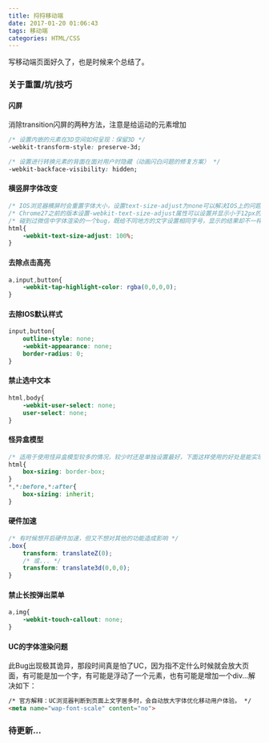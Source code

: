 ```yaml
---
title: 捋捋移动端
date: 2017-01-20 01:06:43
tags: 移动端
categories: HTML/CSS
---
```

写移动端页面好久了，也是时候来个总结了。
<!-- more -->
### 关于重置/坑/技巧
#### 闪屏
消除transition闪屏的两种方法，注意是给运动的元素增加
``` css
/* 设置内嵌的元素在3D空间如何呈现：保留3D */
-webkit-transform-style: preserve-3d;
```
``` css
/* 设置进行转换元素的背面在面对用户时隐藏（动画闪白问题的修复方案） */
-webkit-backface-visibility: hidden;
```
#### 横竖屏字体改变
``` css
/* IOS浏览器横屏时会重置字体大小，设置text-size-adjust为none可以解决IOS上的问题，但桌面端Safari的字体缩放功能会失效，因此设置text-size-adjust:100%最佳 */
/* Chrome27之前的版本设置-webkit-text-size-adjust属性可以设置并显示小于12px的字体，之后取消了此属性，要想现实小于12px字体可以使用：transform: scale()方法 */
/* 碰到过微信中字体渲染的一个bug，既给不同地方的文字设置相同字号，显示的结果却不一样，解决办法也是设置-webkit-text-size-adjust: 100% */
html{
    -webkit-text-size-adjust: 100%;
}
```
#### 去除点击高亮
``` css
a,input,button{
    -webkit-tap-highlight-color: rgba(0,0,0,0);
}
```
#### 去除IOS默认样式
``` css
input,button{
    outline-style: none;
    -webkit-appearance: none;
    border-radius: 0;
}
```
#### 禁止选中文本
``` css
html,body{
    -webkit-user-select: none;
    user-select: none;
}
```
#### 怪异盒模型
``` css
/* 适用于使用怪异盒模型较多的情况，较少时还是单独设置最好，下面这样使用的好处是能实现继承 */
html{
    box-sizing: border-box;
}
*,*:before,*:after{
    box-sizing: inherit;
}
```
#### 硬件加速
``` css
/* 有时候想开启硬件加速，但又不想对其他的功能造成影响 */
.box{
    transform: translateZ(0);
    /* 或... */
    transform: translate3d(0,0,0);
}
```
#### 禁止长按弹出菜单
``` css
a,img{
    -webkit-touch-callout: none;
}
```
#### UC的字体渲染问题
此Bug出现极其诡异，那段时间真是怕了UC，因为指不定什么时候就会放大页面，有可能是加一个字，有可能是浮动了一个元素，也有可能是增加一个div...解决如下：
``` html
/* 官方解释：UC浏览器判断到页面上文字居多时，会自动放大字体优化移动用户体验。 */
<meta name="wap-font-scale" content="no">
```
### 待更新...